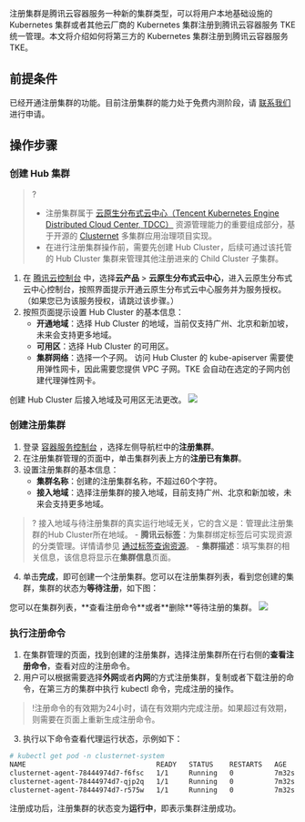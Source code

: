 注册集群是腾讯云容器服务一种新的集群类型，可以将用户本地基础设施的 Kubernetes 集群或者其他云厂商的 Kubernetes 集群注册到腾讯云容器服务 TKE 统一管理。本文将介绍如何将第三方的 Kubernetes 集群注册到腾讯云容器服务 TKE。

## 前提条件

已经开通注册集群的功能。目前注册集群的能力处于免费内测阶段，请 [联系我们](https://cloud.tencent.com/online-service?from=sales&source=PRESALE) 进行申请。

## 操作步骤

### 创建 Hub 集群

>? 
>- 注册集群属于 [云原生分布式云中心（Tencent Kubernetes Engine Distributed Cloud Center, TDCC）](https://cloud.tencent.com/document/product/1517) 资源管理能力的重要组成部分，基于开源的  [Clusternet](https://github.com/clusternet/clusternet)  多集群应用治理项目实现。
>-  在进行注册集群操作前，需要先创建 Hub Cluster，后续可通过该托管的 Hub Cluster 集群来管理其他注册进来的 Child Cluster 子集群。

1. 在 [腾讯云控制台](https://console.cloud.tencent.com/) 中，选择**云产品** > **云原生分布式云中心**，进入云原生分布式云中心控制台，按照界面提示开通云原生分布式云中心服务并为服务授权。（如果您已为该服务授权，请跳过该步骤。）
2. 按照页面提示设置 Hub Cluster 的基本信息：
	- **开通地域**：选择 Hub Cluster 的地域，当前仅支持广州、北京和新加坡，未来会支持更多地域。
	- **可用区**：选择 Hub Cluster 的可用区。
	- **集群网络**：选择一个子网。 访问 Hub Cluster 的 kube-apiserver 需要使用弹性网卡，因此需要您提供 VPC 子网。TKE 会自动在选定的子网内创建代理弹性网卡。
<dx-alert infotype="notice" title="">
 创建 Hub Cluster 后接入地域及可用区无法更改。
</dx-alert>
 <img src="https://main.qcloudimg.com/raw/80f0f85206ba103837169f2c64f86826.png"><br>

### 创建注册集群

1. 登录 [容器服务控制台](https://console.cloud.tencent.com/tke2/cluster?rid=1) ，选择左侧导航栏中的**注册集群**。
2. 在注册集群管理的页面中，单击集群列表上方的**注册已有集群**。
3. 设置注册集群的基本信息：
	- **集群名称**：创建的注册集群名称，不超过60个字符。
	- **接入地域**：选择注册集群的接入地域，目前支持广州、北京和新加坡，未来会支持更多地域。
>?  接入地域与待注册集群的真实运行地域无关，它的含义是：管理此注册集群的Hub Cluster所在地域。
	- **腾讯云标签**：为集群绑定标签后可实现资源的分类管理。详情请参见 [通过标签查询资源](https://cloud.tencent.com/document/product/651/36479)。
	- **集群描述**：填写集群的相关信息，该信息将显示在**集群信息**页面。
4. 单击**完成**，即可创建一个注册集群。您可以在注册集群列表，看到您创建的集群，集群的状态为**等待注册**，如下图：
<dx-alert infotype="explain" title="">
您可以在集群列表，**查看注册命令**或者**删除**等待注册的集群。
</dx-alert>
<img src="https://qcloudimg.tencent-cloud.cn/raw/24ff989a2000bd5a70f1336cc520b9cc.png"><br>


### 执行注册命令

1. 在集群管理的页面，找到创建的注册集群，选择注册集群所在行右侧的**查看注册命令**，查看对应的注册命令。
2. 用户可以根据需要选择**外网**或者**内网**的方式注册集群，复制或者下载注册的命令，在第三方的集群中执行 kubectl 命令，完成注册的操作。
> !注册命令的有效期为24小时，请在有效期内完成注册。如果超过有效期，则需要在页面上重新生成注册命令。
3. 执行以下命令查看代理运行状态，示例如下：
```bash
# kubectl get pod -n clusternet-system
NAME                                READY   STATUS    RESTARTS   AGE
clusternet-agent-78444974d7-f6fsc   1/1     Running   0          7m32s
clusternet-agent-78444974d7-qjp2q   1/1     Running   0          7m32s
clusternet-agent-78444974d7-r575w   1/1     Running   0          7m32s
```
注册成功后，注册集群的状态变为**运行中**，即表示集群注册成功。

